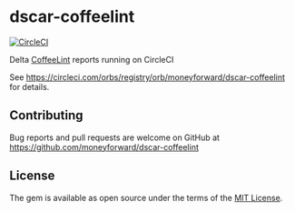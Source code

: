 # dscar-coffeelint

[![CircleCI](https://circleci.com/gh/moneyforward/dscar-coffeelint.svg?style=svg)](https://circleci.com/gh/moneyforward/dscar-coffeelint)

Delta [CoffeeLint](http://www.coffeelint.org) reports running on CircleCI

See https://circleci.com/orbs/registry/orb/moneyforward/dscar-coffeelint for details.

## Contributing
Bug reports and pull requests are welcome on GitHub at https://github.com/moneyforward/dscar-coffeelint

## License
The gem is available as open source under the terms of the [MIT License](https://opensource.org/licenses/MIT).
